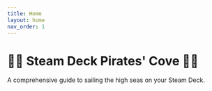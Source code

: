 ```yaml
---
title: Home
layout: home
nav_order: 1
---
```


# 🏴‍☠️ Steam Deck Pirates' Cove 🏴‍☠️

A comprehensive guide to sailing the high seas on your Steam Deck.
